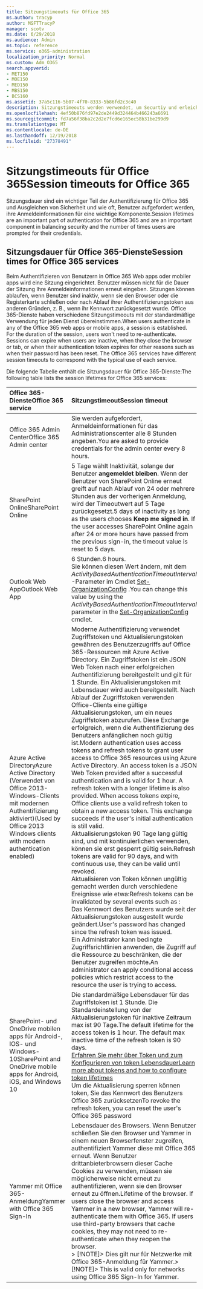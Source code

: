 ```yaml
---
title: Sitzungstimeouts für Office 365
ms.author: tracyp
author: MSFTTracyP
manager: scotv
ms.date: 6/29/2018
ms.audience: Admin
ms.topic: reference
ms.service: o365-administration
localization_priority: Normal
ms.custom: Adm_O365
search.appverid:
- MET150
- MOE150
- MED150
- MBS150
- BCS160
ms.assetid: 37a5c116-5b07-4f70-8333-5b86fd2c3c40
description: Sitzungstimeouts werden verwendet, um Securtiy und erleichterte in Office 365-Clientanwendungen auszugleichen.
ms.openlocfilehash: 4ef50b876fd97e2de2449d324464b466243a6691
ms.sourcegitcommit: fd7a56f38ba2c2d2e7fcd6e165ec58b31be299d9
ms.translationtype: MT
ms.contentlocale: de-DE
ms.lasthandoff: 12/19/2018
ms.locfileid: "27378491"
---
```

# <a name="session-timeouts-for-office-365"></a><span data-ttu-id="fbce1-103">Sitzungstimeouts für Office 365</span><span class="sxs-lookup"><span data-stu-id="fbce1-103">Session timeouts for Office 365</span></span>

<span data-ttu-id="fbce1-104">Sitzungsdauer sind ein wichtiger Teil der Authentifizierung für Office 365 und Ausgleichen von Sicherheit und wie oft, Benutzer aufgefordert werden, ihre Anmeldeinformationen für eine wichtige Komponente.</span><span class="sxs-lookup"><span data-stu-id="fbce1-104">Session lifetimes are an important part of authentication for Office 365 and are an important component in balancing security and the number of times users are prompted for their credentials.</span></span>
  
## <a name="session-times-for-office-365-services"></a><span data-ttu-id="fbce1-105">Sitzungsdauer für Office 365-Dienste</span><span class="sxs-lookup"><span data-stu-id="fbce1-105">Session times for Office 365 services</span></span>

<span data-ttu-id="fbce1-p101">Beim Authentifizieren von Benutzern in Office 365 Web apps oder mobiler apps wird eine Sitzung eingerichtet. Benutzer müssen nicht für die Dauer der Sitzung Ihre Anmeldeinformationen erneut eingeben. Sitzungen können ablaufen, wenn Benutzer sind inaktiv, wenn sie den Browser oder die Registerkarte schließen oder nach Ablauf ihrer Authentifizierungstoken aus anderen Gründen, z. B., wenn ihr Kennwort zurückgesetzt wurde. Office 365-Dienste haben verschiedene Sitzungstimeouts mit der standardmäßige Verwendung für jeden Dienst übereinstimmen.</span><span class="sxs-lookup"><span data-stu-id="fbce1-p101">When users authenticate in any of the Office 365 web apps or mobile apps, a session is established. For the duration of the session, users won't need to re-authenticate. Sessions can expire when users are inactive, when they close the browser or tab, or when their authentication token expires for other reasons such as when their password has been reset. The Office 365 services have different session timeouts to correspond with the typical use of each service.</span></span>
  
<span data-ttu-id="fbce1-110">Die folgende Tabelle enthält die Sitzungsdauer für Office 365-Dienste:</span><span class="sxs-lookup"><span data-stu-id="fbce1-110">The following table lists the session lifetimes for Office 365 services:</span></span>
  
|<span data-ttu-id="fbce1-111">**Office 365-Dienste**</span><span class="sxs-lookup"><span data-stu-id="fbce1-111">**Office 365 service**</span></span>|<span data-ttu-id="fbce1-112">**Sitzungstimeout**</span><span class="sxs-lookup"><span data-stu-id="fbce1-112">**Session timeout**</span></span>|
|:-----|:-----|
|<span data-ttu-id="fbce1-113">Office 365 Admin Center</span><span class="sxs-lookup"><span data-stu-id="fbce1-113">Office 365 Admin center</span></span>  <br/> |<span data-ttu-id="fbce1-114">Sie werden aufgefordert, Anmeldeinformationen für das Administrationscenter alle 8 Stunden angeben.</span><span class="sxs-lookup"><span data-stu-id="fbce1-114">You are asked to provide credentials for the admin center every 8 hours.</span></span>  <br/> |
|<span data-ttu-id="fbce1-115">SharePoint Online</span><span class="sxs-lookup"><span data-stu-id="fbce1-115">SharePoint Online</span></span>  <br/> |<span data-ttu-id="fbce1-p102">5 Tage wählt Inaktivität, solange der Benutzer **angemeldet bleiben**. Wenn der Benutzer von SharePoint Online erneut greift auf nach Ablauf von 24 oder mehrere Stunden aus der vorherigen Anmeldung, wird der Timeoutwert auf 5 Tage zurückgesetzt.</span><span class="sxs-lookup"><span data-stu-id="fbce1-p102">5 days of inactivity as long as the users chooses **Keep me signed in**. If the user accesses SharePoint Online again after 24 or more hours have passed from the previous sign-in, the timeout value is reset to 5 days.  </span></span><br/> |
|<span data-ttu-id="fbce1-118">Outlook Web App</span><span class="sxs-lookup"><span data-stu-id="fbce1-118">Outlook Web App</span></span>  <br/> |<span data-ttu-id="fbce1-119">6 Stunden.</span><span class="sxs-lookup"><span data-stu-id="fbce1-119">6 hours.</span></span>  <br/> <span data-ttu-id="fbce1-120">Sie können diesen Wert ändern, mit dem _ActivityBasedAuthenticationTimeoutInterval_ -Parameter im Cmdlet [Set-OrganizationConfig](https://go.microsoft.com/fwlink/p/?LinkId=615378) .</span><span class="sxs-lookup"><span data-stu-id="fbce1-120">You can change this value by using the  _ActivityBasedAuthenticationTimeoutInterval_ parameter in the [Set-OrganizationConfig](https://go.microsoft.com/fwlink/p/?LinkId=615378) cmdlet.</span></span>  <br/> |
|<span data-ttu-id="fbce1-121">Azure Active Directory</span><span class="sxs-lookup"><span data-stu-id="fbce1-121">Azure Active Directory</span></span>  <br/> <span data-ttu-id="fbce1-122">(Verwendet von Office 2013-Windows-Clients mit modernen Authentifizierung aktiviert)</span><span class="sxs-lookup"><span data-stu-id="fbce1-122">(Used by Office 2013 Windows clients with modern authentication enabled)</span></span>  <br/> | <span data-ttu-id="fbce1-p103">Moderne Authentifizierung verwendet Zugriffstoken und Aktualisierungstoken gewähren des Benutzerzugriffs auf Office 365-Ressourcen mit Azure Active Directory. Ein Zugriffstoken ist ein JSON Web Token nach einer erfolgreichen Authentifizierung bereitgestellt und gilt für 1 Stunde. Ein Aktualisierungstoken mit Lebensdauer wird auch bereitgestellt. Nach Ablauf der Zugriffstoken verwenden Office-Clients eine gültige Aktualisierungstoken, um ein neues Zugriffstoken abzurufen. Diese Exchange erfolgreich, wenn die Authentifizierung des Benutzers anfänglichen noch gültig ist.</span><span class="sxs-lookup"><span data-stu-id="fbce1-p103">Modern authentication uses access tokens and refresh tokens to grant user access to Office 365 resources using Azure Active Directory. An access token is a JSON Web Token provided after a successful authentication and is valid for 1 hour. A refresh token with a longer lifetime is also provided. When access tokens expire, Office clients use a valid refresh token to obtain a new access token. This exchange succeeds if the user's initial authentication is still valid.</span></span>  <br/>  <span data-ttu-id="fbce1-128">Aktualisierungstoken 90 Tage lang gültig sind, und mit kontinuierlichen verwenden, können sie erst gesperrt gültig sein.</span><span class="sxs-lookup"><span data-stu-id="fbce1-128">Refresh tokens are valid for 90 days, and with continuous use, they can be valid until revoked.</span></span>  <br/>  <span data-ttu-id="fbce1-129">Aktualisieren von Token können ungültig gemacht werden durch verschiedene Ereignisse wie etwa:</span><span class="sxs-lookup"><span data-stu-id="fbce1-129">Refresh tokens can be invalidated by several events such as :</span></span>  <br/>  <span data-ttu-id="fbce1-130">Das Kennwort des Benutzers wurde seit der Aktualisierungstoken ausgestellt wurde geändert.</span><span class="sxs-lookup"><span data-stu-id="fbce1-130">User's password has changed since the refresh token was issued.</span></span>  <br/>  <span data-ttu-id="fbce1-131">Ein Administrator kann bedingte Zugriffsrichtlinien anwenden, die Zugriff auf die Ressource zu beschränken, die der Benutzer zugreifen möchte.</span><span class="sxs-lookup"><span data-stu-id="fbce1-131">An administrator can apply conditional access policies which restrict access to the resource the user is trying to access.</span></span>  <br/> |
|<span data-ttu-id="fbce1-132">SharePoint- und OneDrive mobilen apps für Android-, IOS- und Windows-10</span><span class="sxs-lookup"><span data-stu-id="fbce1-132">SharePoint and OneDrive mobile apps for Android, iOS, and Windows 10</span></span>  <br/> |<span data-ttu-id="fbce1-p104">Die standardmäßige Lebensdauer für das Zugriffstoken ist 1 Stunde. Die Standardeinstellung von der Aktualisierungstoken für inaktive Zeitraum max ist 90 Tage.</span><span class="sxs-lookup"><span data-stu-id="fbce1-p104">The default lifetime for the access token is 1 hour. The default max inactive time of the refresh token is 90 days.  </span></span><br/> [<span data-ttu-id="fbce1-135">Erfahren Sie mehr über Token und zum Konfigurieren von token Lebensdauer</span><span class="sxs-lookup"><span data-stu-id="fbce1-135">Learn more about tokens and how to configure token lifetimes</span></span>](https://docs.microsoft.com/en-us/azure/active-directory/active-directory-configurable-token-lifetimes) <br/> <span data-ttu-id="fbce1-136">Um die Aktualisierung sperren können token, Sie das Kennwort des Benutzers Office 365 zurücksetzen</span><span class="sxs-lookup"><span data-stu-id="fbce1-136">To revoke the refresh token, you can reset the user's Office 365 password</span></span>  <br/> |
|<span data-ttu-id="fbce1-137">Yammer mit Office 365-Anmeldung</span><span class="sxs-lookup"><span data-stu-id="fbce1-137">Yammer with Office 365 Sign-In</span></span>  <br/> |<span data-ttu-id="fbce1-p105">Lebensdauer des Browsers. Wenn Benutzer schließen Sie den Browser und Yammer in einem neuen Browserfenster zugreifen, authentifiziert Yammer diese mit Office 365 erneut. Wenn Benutzer drittanbieterbrowsern dieser Cache Cookies zu verwenden, müssen sie möglicherweise nicht erneut zu authentifizieren, wenn sie den Browser erneut zu öffnen.</span><span class="sxs-lookup"><span data-stu-id="fbce1-p105">Lifetime of the browser. If users close the browser and access Yammer in a new browser, Yammer will re-authenticate them with Office 365. If users use third-party browsers that cache cookies, they may not need to re-authenticate when they reopen the browser.  </span></span><br/> <span data-ttu-id="fbce1-141">> [!NOTE]> Dies gilt nur für Netzwerke mit Office 365-Anmeldung für Yammer.</span><span class="sxs-lookup"><span data-stu-id="fbce1-141">> [!NOTE]> This is valid only for networks using Office 365 Sign-In for Yammer.</span></span>           |
   

